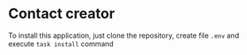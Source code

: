 # Contact creator

To install this application, just clone the repository, create file `.env` and execute `task install` command
